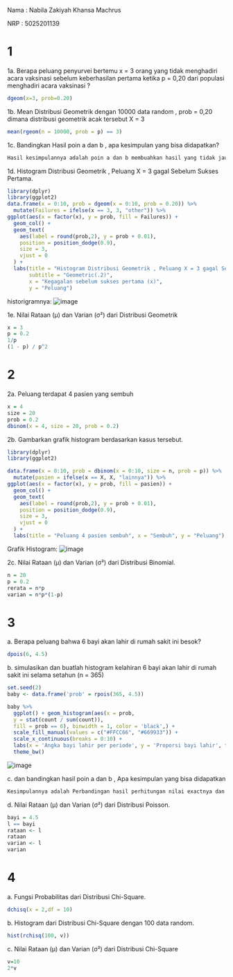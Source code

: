 Nama : Nabila Zakiyah Khansa Machrus

NRP : 5025201139

# 1
1a. Berapa peluang penyurvei bertemu x = 3 orang yang tidak menghadiri acara vaksinasi
sebelum keberhasilan pertama ketika p = 0,20 dari populasi menghadiri acara vaksinasi ?
```R
dgeom(x=3, prob=0.20)
```

1b. Mean Distribusi Geometrik dengan 10000 data random , prob = 0,20 dimana distribusi
geometrik acak tersebut X = 3
```R
mean(rgeom(n = 10000, prob = p) == 3)
```

1c. Bandingkan Hasil poin a dan b , apa kesimpulan yang bisa didapatkan?
```R
Hasil kesimpulannya adalah poin a dan b membuahkan hasil yang tidak jauh berbeda
```
1d. Histogram Distribusi Geometrik , Peluang X = 3 gagal Sebelum Sukses Pertama.
```R
library(dplyr)
library(ggplot2)
data.frame(x = 0:10, prob = dgeom(x = 0:10, prob = 0.20)) %>%
  mutate(Failures = ifelse(x == 3, 3, "other")) %>%
ggplot(aes(x = factor(x), y = prob, fill = Failures)) +
  geom_col() +
  geom_text(
    aes(label = round(prob,2), y = prob + 0.01),
    position = position_dodge(0.9),
    size = 3,
    vjust = 0
  ) +
  labs(title = "Histogram Distribusi Geometrik , Peluang X = 3 gagal Sebelum Sukses Pertama",
       subtitle = "Geometric(.2)",
       x = "Kegagalan sebelum sukses pertama (x)",
       y = "Peluang")
```
historigramnya:
![image](https://user-images.githubusercontent.com/74358409/162612665-16210d6d-8554-4721-8cec-f0499f63a66a.png)

1e. Nilai Rataan (μ) dan Varian (σ²) dari Distribusi Geometrik
```R
x = 3
p = 0.2
1/p 
(1 - p) / p^2 
```

# 2
2a. Peluang terdapat 4 pasien yang sembuh
```R
x = 4
size = 20
prob = 0.2
dbinom(x = 4, size = 20, prob = 0.2)
```

2b. Gambarkan grafik histogram berdasarkan kasus tersebut.
```R
library(dplyr)
library(ggplot2)

data.frame(x = 0:10, prob = dbinom(x = 0:10, size = n, prob = p)) %>%
  mutate(pasien = ifelse(x == X, X, "lainnya")) %>%
ggplot(aes(x = factor(x), y = prob, fill = pasien)) +
  geom_col() +
  geom_text(
    aes(label = round(prob,2), y = prob + 0.01),
    position = position_dodge(0.9),
    size = 3,
    vjust = 0
  ) +
  labs(title = "Peluang 4 pasien sembuh", x = "Sembuh", y = "Peluang") 
```
Grafik Histogram:
![image](https://user-images.githubusercontent.com/74358409/162613759-7d32502f-5f5f-41a6-aba3-d4310b443085.png)

2c. Nilai Rataan (μ) dan Varian (σ²) dari Distribusi Binomial.
```R
n = 20
p = 0.2
rerata = n*p
varian = n*p*(1-p)
```

# 3
a. Berapa peluang bahwa 6 bayi akan lahir di rumah sakit ini besok?
```R
dpois(6, 4.5)
```
b. simulasikan dan buatlah histogram kelahiran 6 bayi akan lahir di rumah sakit ini selama
setahun (n = 365)
```R
set.seed(2)
baby <- data.frame('prob' = rpois(365, 4.5))

baby %>%
  ggplot() + geom_histogram(aes(x = prob, 
  y = stat(count / sum(count)), 
  fill = prob == 6), binwidth = 1, color = 'black',) +
  scale_fill_manual(values = c("#FFCC66", "#669933")) +
  scale_x_continuous(breaks = 0:10) +
  labs(x = 'Angka bayi lahir per periode', y = 'Proporsi bayi lahir', title = 'Simulasi kelahiran 6 bayi dalam setahun') +
  theme_bw()
```
![image](https://user-images.githubusercontent.com/74358409/162614664-da0cd6c0-7559-4549-9b51-74b521e1b9cf.png)


c. dan bandingkan hasil poin a dan b , Apa kesimpulan yang bisa didapatkan
```R
Kesimpulannya adalah Perbandingan hasil perhitungan nilai exactnya dan nilai simulasi tidak signifikan
```
d. Nilai Rataan (μ) dan Varian (σ²) dari Distribusi Poisson.
```R
bayi = 4.5
l == bayi 
rataan <- l
rataan
varian <- l
varian
```

# 4
a. Fungsi Probabilitas dari Distribusi Chi-Square.
```R
dchisq(x = 2,df = 10)
```

b. Histogram dari Distribusi Chi-Square dengan 100 data random.
```R
hist(rchisq(100, v))
```

c. Nilai Rataan (μ) dan Varian (σ²) dari Distribusi Chi-Square
```R
v=10
2*v
```

